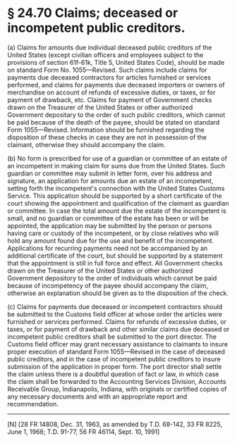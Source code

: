 # § 24.70   Claims; deceased or incompetent public creditors.

(a) Claims for amounts due individual deceased public creditors of the United States (except civilian officers and employees subject to the provisions of section 61f-61k, Title 5, United States Code), should be made on standard Form No. 1055—Revised. Such claims include claims for payments due deceased contractors for articles furnished or services performed, and claims for payments due deceased importers or owners of merchandise on account of refunds of excessive duties, or taxes, or for payment of drawback, etc. Claims for payment of Government checks drawn on the Treasurer of the United States or other authorized Government depositary to the order of such public creditors, which cannot be paid because of the death of the payee, should be stated on standard Form 1055—Revised. Information should be furnished regarding the disposition of these checks in case they are not in possession of the claimant, otherwise they should accompany the claim.


(b) No form is prescribed for use of a guardian or committee of an estate of an incompetent in making claim for sums due from the United States. Such guardian or committee may submit in letter form, over his address and signature, an application for amounts due an estate of an incompetent, setting forth the incompetent's connection with the United States Customs Service. This application should be supported by a short certificate of the court showing the appointment and qualification of the claimant as guardian or committee. In case the total amount due the estate of the incompetent is small, and no guardian or committee of the estate has been or will be appointed, the application may be submitted by the person or persons having care or custody of the incompetent, or by close relatives who will hold any amount found due for the use and benefit of the incompetent. Applications for recurring payments need not be accompanied by an additional certificate of the court, but should be supported by a statement that the appointment is still in full force and effect. All Government checks drawn on the Treasurer of the United States or other authorized Government depository to the order of individuals which cannot be paid because of incompetency of the payee should accompany the claim, otherwise an explanation should be given as to the disposition of the check.


(c) Claims for payments due deceased or incompetent contractors should be submitted to the Customs field officer at whose order the articles were furnished or services performed. Claims for refunds of excessive duties, or taxes, or for payment of drawback and other similar claims due deceased or incompetent public creditors shall be submitted to the port director. The Customs field officer may grant necessary assistance to claimants to insure proper execution of standard Form 1055—Revised in the case of deceased public creditors, and in the case of incompetent public creditors to insure submission of the application in proper form. The port director shall settle the claim unless there is a doubtful question of fact or law, in which case the claim shall be forwarded to the Accounting Services Division, Accounts Receivable Group, Indianapolis, Indiana, with originals or certified copies of any necessary documents and with an appropriate report and recommendation.



---

[N] [28 FR 14808, Dec. 31, 1963, as amended by T.D. 68-142, 33 FR 8225, June 1, 1968; T.D. 91-77, 56 FR 46114, Sept. 10, 1991]




